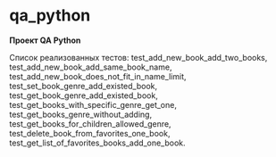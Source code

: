 # qa_python

**Проект QA Python**

Список реализованных тестов:
test_add_new_book_add_two_books,
test_add_new_book_add_same_book_name,
test_add_new_book_does_not_fit_in_name_limit,
test_set_book_genre_add_existed_book,
test_get_book_genre_add_existed_book,
test_get_books_with_specific_genre_get_one,
test_get_books_genre_without_adding,
test_get_books_for_children_allowed_genre,
test_delete_book_from_favorites_one_book,
test_get_list_of_favorites_books_add_one_book.